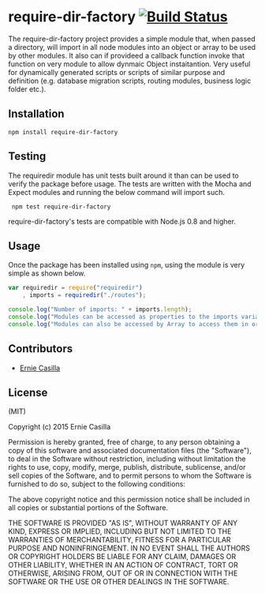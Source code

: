 require-dir-factory [![Build Status](https://travis-ci.org/ecasilla/require-dir-factory.svg)](https://travis-ci.org/ecasilla/require-dir-factory)
============

The require-dir-factory project provides a simple module that, when passed a directory, will import in all node modules into an object or array to be used by other modules. It also can if provideed a callback function invoke that function on very module to allow dynmaic Object instaitantion.  Very useful for dynamically generated scripts or scripts of similar purpose and definition (e.g. database migration scripts, routing modules, business logic folder etc.).

## Installation ##

    npm install require-dir-factory

## Testing ##

The requiredir module has unit tests built around it than can be used to verify the package before usage.  The tests are written with the Mocha and Expect modules and running the below command will import such.  

     npm test require-dir-factory

require-dir-factory's tests are compatible with Node.js 0.8 and higher. 

## Usage ##

Once the package has been installed using `npm`, using the module is very simple as shown below.

```javascript
var requiredir = require("requiredir")
    , imports = requiredir("./routes");

console.log("Number of imports: " + imports.length);
console.log("Modules can be accessed as properties to the imports variable: " + imports.myRoutes.name);
console.log("Modules can also be accessed by Array to access them in order of importing: " + imports.toArray().length);
```

## Contributors ##
* [Ernie Casilla](https://github.com/ecasilla)



## License ##

(MIT) 

Copyright (c) 2015 Ernie Casilla

Permission is hereby granted, free of charge, to any person obtaining a copy of this software and associated documentation files (the "Software"), to deal in the Software without restriction, including without limitation the rights to use, copy, modify, merge, publish, distribute, sublicense, and/or sell copies of the Software, and to permit persons to whom the Software is furnished to do so, subject to the following conditions:

The above copyright notice and this permission notice shall be included in all copies or substantial portions of the Software.

THE SOFTWARE IS PROVIDED "AS IS", WITHOUT WARRANTY OF ANY KIND, EXPRESS OR IMPLIED, INCLUDING BUT NOT LIMITED TO THE WARRANTIES OF MERCHANTABILITY, FITNESS FOR A PARTICULAR PURPOSE AND NONINFRINGEMENT. IN NO EVENT SHALL THE AUTHORS OR COPYRIGHT HOLDERS BE LIABLE FOR ANY CLAIM, DAMAGES OR OTHER LIABILITY, WHETHER IN AN ACTION OF CONTRACT, TORT OR OTHERWISE, ARISING FROM, OUT OF OR IN CONNECTION WITH THE SOFTWARE OR THE USE OR OTHER DEALINGS IN THE SOFTWARE.
